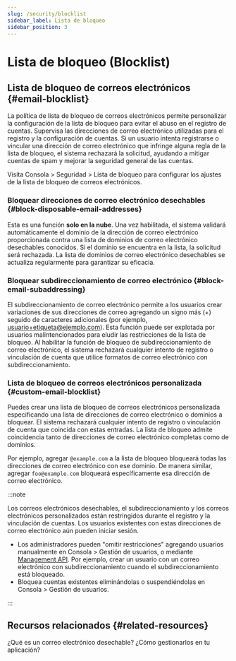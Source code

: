 ```yaml
---
slug: /security/blocklist
sidebar_label: Lista de bloqueo
sidebar_position: 3
---
```


# Lista de bloqueo (Blocklist)

## Lista de bloqueo de correos electrónicos {#email-blocklist}

La política de lista de bloqueo de correos electrónicos permite personalizar la configuración de la lista de bloqueo para evitar el abuso en el registro de cuentas. Supervisa las direcciones de correo electrónico utilizadas para el registro y la configuración de cuentas. Si un usuario intenta registrarse o vincular una dirección de correo electrónico que infringe alguna regla de la lista de bloqueo, el sistema rechazará la solicitud, ayudando a mitigar cuentas de spam y mejorar la seguridad general de las cuentas.

Visita <CloudLink to="/security/blocklist">Consola > Seguridad > Lista de bloqueo</CloudLink> para configurar los ajustes de la lista de bloqueo de correos electrónicos.

### Bloquear direcciones de correo electrónico desechables {#block-disposable-email-addresses}

Esta es una función **solo en la nube**. Una vez habilitada, el sistema validará automáticamente el dominio de la dirección de correo electrónico proporcionada contra una lista de dominios de correo electrónico desechables conocidos. Si el dominio se encuentra en la lista, la solicitud será rechazada. La lista de dominios de correo electrónico desechables se actualiza regularmente para garantizar su eficacia.

### Bloquear subdireccionamiento de correo electrónico {#block-email-subaddressing}

El subdireccionamiento de correo electrónico permite a los usuarios crear variaciones de sus direcciones de correo agregando un signo más (+) seguido de caracteres adicionales (por ejemplo, usuario+etiqueta@ejemplo.com). Esta función puede ser explotada por usuarios malintencionados para eludir las restricciones de la lista de bloqueo. Al habilitar la función de bloqueo de subdireccionamiento de correo electrónico, el sistema rechazará cualquier intento de registro o vinculación de cuenta que utilice formatos de correo electrónico con subdireccionamiento.

### Lista de bloqueo de correos electrónicos personalizada {#custom-email-blocklist}

Puedes crear una lista de bloqueo de correos electrónicos personalizada especificando una lista de direcciones de correo electrónico o dominios a bloquear. El sistema rechazará cualquier intento de registro o vinculación de cuenta que coincida con estas entradas. La lista de bloqueo admite coincidencia tanto de direcciones de correo electrónico completas como de dominios.

Por ejemplo, agregar `@example.com` a la lista de bloqueo bloqueará todas las direcciones de correo electrónico con ese dominio. De manera similar, agregar `foo@example.com` bloqueará específicamente esa dirección de correo electrónico.

:::note

Los correos electrónicos desechables, el subdireccionamiento y los correos electrónicos personalizados están restringidos durante el registro y la vinculación de cuentas. Los usuarios existentes con estas direcciones de correo electrónico aún pueden iniciar sesión.

- Los administradores pueden "omitir restricciones" agregando usuarios manualmente en <CloudLink to="/users">Consola > Gestión de usuarios</CloudLink>, o mediante [Management API](https://openapi.logto.io/operation/operation-createuser). Por ejemplo, crear un usuario con un correo electrónico con subdireccionamiento cuando el subdireccionamiento está bloqueado.
- Bloquea cuentas existentes eliminándolas o suspendiéndolas en <CloudLink to="/users">Consola > Gestión de usuarios</CloudLink>.

:::

## Recursos relacionados {#related-resources}

<Url href="https://blog.logto.io/disposable-email">¿Qué es un correo electrónico desechable? ¿Cómo gestionarlos en tu aplicación?</Url>
